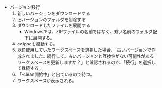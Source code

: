 * バージョン移行
    1.  新しいバージョンをダウンロードする
    1.  旧バージョンのフォルダを削除する
    1.  ダウンロードしたファイルを展開する
        *   Windowsでは、ZIPファイルの名前ではなく、短い名前のフォルダ配下に展開する。
    1.  eclipseを起動する。
    1.  以前使用していたワークスペースを選択した場合、「古いバージョンで作成されました。続行して、古いバージョンと互換性がない可能性があるワークスペースを更新しますか？」と確認されるので、「続行」を選択して継続する。
    1.  「-clean開始中」と出ているので待つ。
    1.  ワークスペースが表示される。

